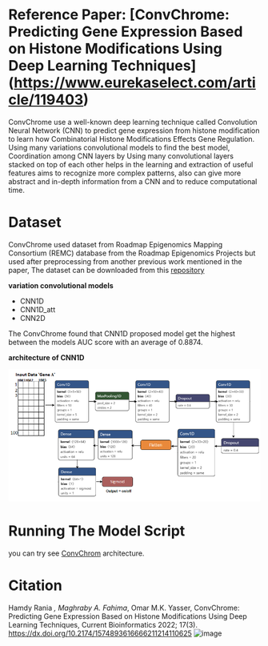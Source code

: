 # Reference Paper: [ConvChrome: Predicting Gene Expression Based on Histone Modifications Using Deep Learning Techniques] (https://www.eurekaselect.com/article/119403)

ConvChrome use a well-known deep learning technique called Convolution Neural Network (CNN) to predict gene expression from histone modification to learn how Combinatorial Histone Modifications Effects Gene Regulation. Using many variations convolutional models to find the best model, Coordination among CNN layers by Using many convolutional layers stacked on top of each other helps in the learning and extraction of useful features aims to recognize more complex patterns, also can give more abstract and in-depth information from a CNN and to reduce computational time.

# Dataset 
ConvChrome used dataset from Roadmap Epigenomics Mapping Consortium (REMC) database from the Roadmap Epigenomics Projects but used after preprocessing from another previous work mentioned in the paper, 
The dataset can be downloaded from this [repository](https://github.com/ly-zhu/CRNN-gene-expression-with-histone-modifications)


__variation convolutional models__
* CNN1D
* CNN1D_att
* CNN2D

The ConvChrome found that CNN1D proposed model get the highest between the models AUC score with an average of 0.8874. 

__architecture of CNN1D__

![Image of CNN1D model from ConvChrom](https://github.com/RaniaHamdy/ConvChrom-GE-prediction-from-HM/blob/master/CNN1D%20model%20.png)

# Running The Model Script

you can try see [ConvChrom](https://github.com/RaniaHamdy/ConvChrom-GE-prediction-from-HM/blob/master/CNN_Model_Variations.ipynb) architecture.  

# Citation
Hamdy Rania *, Maghraby A. Fahima*, Omar M.K. Yasser, ConvChrome: Predicting Gene Expression Based on Histone Modifications Using Deep Learning Techniques, Current Bioinformatics 2022; 17(3). https://dx.doi.org/10.2174/1574893616666211214110625
![image](https://user-images.githubusercontent.com/37738411/220832999-07cb188d-d01a-4ee4-8859-23cd33275cde.png)

